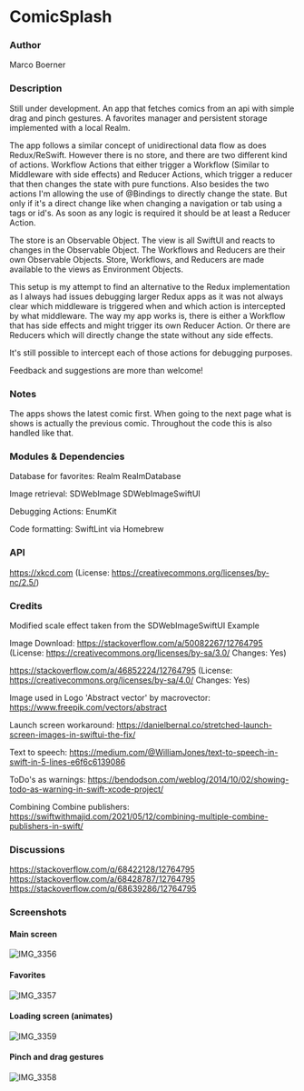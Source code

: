 
# ComicSplash

### Author
Marco Boerner

### Description
Still under development. An app that fetches comics from an api with simple drag and pinch gestures. A favorites manager and persistent storage implemented with a local Realm.

The app follows a similar concept of unidirectional data flow as does Redux/ReSwift.
However there is no store, and there are two different kind of actions. Workflow Actions that either trigger a Workflow (Similar to Middleware with side effects) and Reducer Actions, which trigger a reducer that then changes the state with pure functions.
Also besides the two actions I'm allowing the use of @Bindings to directly change the state. But only if it's a direct change like when changing a navigation or tab using a tags or id's. As soon as any logic is required it should be at least a Reducer Action.

The store is an Observable Object. The view is all SwiftUI and reacts to changes in the Observable Object. The Workflows and Reducers are their own Observable Objects. Store, Workflows, and Reducers are made available to the views as Environment Objects.

This setup is my attempt to find an alternative to the Redux implementation as I always had issues debugging larger Redux apps as it was not always clear which middleware is triggered when and which action is intercepted by what middleware. The way my app works is, there is either a Workflow that has side effects and might trigger its own Reducer Action. Or there are Reducers which will directly change the state without any side effects.

It's still possible to intercept each of those actions for debugging purposes.

Feedback and suggestions are more than welcome!

### Notes
The apps shows the latest comic first. When going to the next page what is shows is actually the previous comic. Throughout the code this is also handled like that.

### Modules & Dependencies
Database for favorites:
Realm
RealmDatabase

Image retrieval:
SDWebImage
SDWebImageSwiftUI

Debugging Actions:
EnumKit

Code formatting:
SwiftLint via Homebrew

### API
https://xkcd.com
(License: https://creativecommons.org/licenses/by-nc/2.5/)

### Credits
Modified scale effect taken from the SDWebImageSwiftUI Example 

Image Download:
https://stackoverflow.com/a/50082267/12764795
(License: https://creativecommons.org/licenses/by-sa/3.0/ Changes: Yes)

https://stackoverflow.com/a/46852224/12764795
(License: https://creativecommons.org/licenses/by-sa/4.0/ Changes: Yes)

Image used in Logo 'Abstract vector' by macrovector:
https://www.freepik.com/vectors/abstract

Launch screen workaround:
https://danielbernal.co/stretched-launch-screen-images-in-swiftui-the-fix/

Text to speech:
https://medium.com/@WilliamJones/text-to-speech-in-swift-in-5-lines-e6f6c6139086

ToDo's as warnings:
https://bendodson.com/weblog/2014/10/02/showing-todo-as-warning-in-swift-xcode-project/

Combining Combine publishers:
https://swiftwithmajid.com/2021/05/12/combining-multiple-combine-publishers-in-swift/

### Discussions
https://stackoverflow.com/q/68422128/12764795
https://stackoverflow.com/a/68428787/12764795
https://stackoverflow.com/q/68639286/12764795


### Screenshots

#### Main screen
![IMG_3356](https://user-images.githubusercontent.com/55633868/126513571-b41081d4-a6ed-423a-a502-c4fdb7d8782e.PNG)

#### Favorites
![IMG_3357](https://user-images.githubusercontent.com/55633868/126513575-90cf7226-4651-4c3a-a86c-9b3ed4be5caa.PNG)

#### Loading screen (animates)
![IMG_3359](https://user-images.githubusercontent.com/55633868/126513562-bafc9efd-2468-4a59-801a-a31585a9090d.PNG)

#### Pinch and drag gestures
![IMG_3358](https://user-images.githubusercontent.com/55633868/126513566-9d25003d-7d21-46a3-ae03-7c93aa657fc3.PNG)

